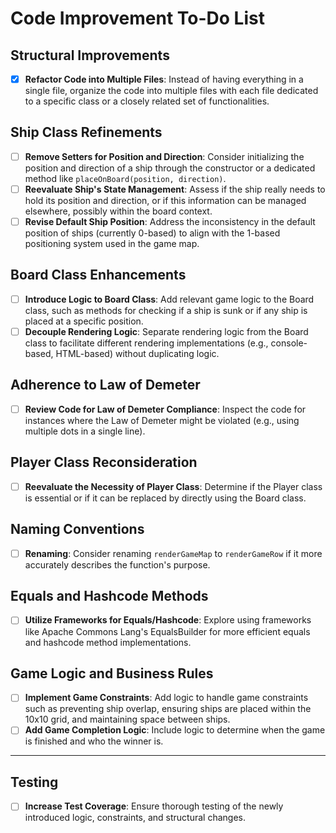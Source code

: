 # Code Improvement To-Do List

## Structural Improvements
- [x] **Refactor Code into Multiple Files**: Instead of having everything in a single file, organize the code into multiple files with each file dedicated to a specific class or a closely related set of functionalities.

## Ship Class Refinements
- [ ] **Remove Setters for Position and Direction**: Consider initializing the position and direction of a ship through the constructor or a dedicated method like `placeOnBoard(position, direction)`.
- [ ] **Reevaluate Ship's State Management**: Assess if the ship really needs to hold its position and direction, or if this information can be managed elsewhere, possibly within the board context.
- [ ] **Revise Default Ship Position**: Address the inconsistency in the default position of ships (currently 0-based) to align with the 1-based positioning system used in the game map.

## Board Class Enhancements
- [ ] **Introduce Logic to Board Class**: Add relevant game logic to the Board class, such as methods for checking if a ship is sunk or if any ship is placed at a specific position.
- [ ] **Decouple Rendering Logic**: Separate rendering logic from the Board class to facilitate different rendering implementations (e.g., console-based, HTML-based) without duplicating logic.

## Adherence to Law of Demeter
- [ ] **Review Code for Law of Demeter Compliance**: Inspect the code for instances where the Law of Demeter might be violated (e.g., using multiple dots in a single line).

## Player Class Reconsideration
- [ ] **Reevaluate the Necessity of Player Class**: Determine if the Player class is essential or if it can be replaced by directly using the Board class.

## Naming Conventions
- [ ] **Renaming**: Consider renaming `renderGameMap` to `renderGameRow` if it more accurately describes the function's purpose.

## Equals and Hashcode Methods
- [ ] **Utilize Frameworks for Equals/Hashcode**: Explore using frameworks like Apache Commons Lang's EqualsBuilder for more efficient equals and hashcode method implementations.

## Game Logic and Business Rules
- [ ] **Implement Game Constraints**: Add logic to handle game constraints such as preventing ship overlap, ensuring ships are placed within the 10x10 grid, and maintaining space between ships.
- [ ] **Add Game Completion Logic**: Include logic to determine when the game is finished and who the winner is.

---

## Testing
- [ ] **Increase Test Coverage**: Ensure thorough testing of the newly introduced logic, constraints, and structural changes.

